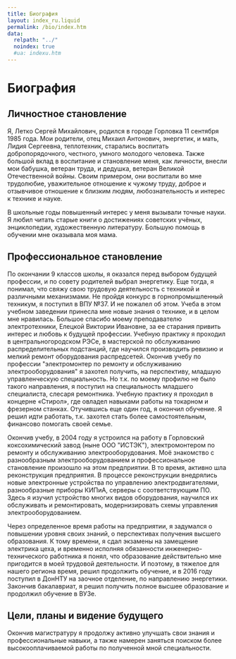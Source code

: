 ```yaml
---
title: Биография
layout: index_ru.liquid
permalink: /bio/index.htm
data:
  relpath: "../"
  noindex: true
  #ua: indexu.htm
---
```

# Биография

## Личностное становление

Я, Летко Сергей Михайлович, родился в городе Горловка 11 сентября 1985 года. Мои родители, отец Михаил Антонович, энергетик, и мать, Лидия Сергеевна, теплотехник, старались воспитать добропорядочного, честного, умного молодого человека. Также большой вклад в воспитание и становление меня, как личности, внесли мои бабушка, ветеран труда, и дедушка, ветеран Великой Отечественной войны. Своим примером, они воспитали во мне трудолюбие, уважительное отношение к чужому труду, доброе и отзывчивое отношение к близким людям, любознательность и интерес к технике и науке.

В школьные годы повышенный интерес у меня вызывали точные науки. Я любил читать старые книги о достижениях советских учёных, энциклопедии, художественную литературу. Большую помощь в обучении мне оказывала моя мама.

## Профессиональное становление

По окончании 9 классов школы, я оказался перед выбором будущей профессии, и по совету родителей выбрал энергетику. Еще тогда, я понимал, что свяжу свою трудовую деятельность с техникой и различными механизмами. Не пройдя конкурс в горнопромышленный техникум, я поступил в ВПУ №37. И не пожалел об этом. Учеба в этом учебном заведении принесла мне новые знания о технике, и в целом мне нравилась. Большое спасибо моему преподавателю электротехники, Елецкой Виктории Ивановне, за ее старания привить интерес и любовь к будущей профессии. Учебную практику я проходил в центральногородском РЭСе, в мастерской по обслуживанию распределительных подстанций, где научился производить ревизию и мелкий ремонт оборудования распредсетей. Окончив учебу по профессии "электромонтер по ремонту и обслуживанию электрооборудования" я захотел получить, на перспективу, младшую управленческую специальность. Но т.к. по моему профилю не было такого направления, я поступил на специальность младшего специалиста, слесаря ремонтника. Учебную практику я проходил в концерне «Стирол», где овладел навыками работы на токарном и фрезерном станках. Отучившись еще один год, я окончил обучение. Я решил идти работать, т.к. захотел стать более самостоятельным, финансово помогать своей семье.

Окончив учебу, в 2004 году я устроился на работу в Горловский коксохимический завод (ныне ООО "ИСТЭК"), электромонтером по ремонту и обслуживанию электрооборудования. Моё знакомство с разнообразным электрооборудованием и профессиональное становление произошло на этом предприятии. В то время, активно шла реконструкция предприятия. В процессе реконструкции внедрялись новые электронные устройства по управлению электродвигателями, разнообразные приборы КИПиА, серверы с соответствующим ПО. Здесь я изучил устройство многих видов оборудования, научился их обслуживать и ремонтировать, модернизировать схемы управления электрооборудованием.

Через определенное время работы на предприятии, я задумался о повышении уровня своих знаний, о перспективах получения высшего образования. К тому времени, я сдал экзамены на замещение электрика цеха, и временно исполняя обязанности инженерно-технического работника я понял, что образование действительно мне пригодится в моей трудовой деятельности. И поэтому, в тяжелое для нашего региона время, решил продолжить обучение, и в 2016 году поступил в ДонНТУ на заочное отделение, по направлению энергетики. Закончив бакалавриат, я решил получить полное высшее образование и продолжил обучение в ВУЗе.

## Цели, планы и видение будущего

Окончив магистратуру я продолжу активно улучшать свои знания и профессиональные навыки, а также намерен заняться поиском более высокооплачиваемой работы по полученной мной специальности.
